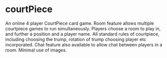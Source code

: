 # courtPiece
An online 4 player CourtPiece card game.
Room feature allows multiple courtpiece games to run simultaneously.
Players choose a room to play in, and further a position and a player name.
All standard rules of courtpiece, including choosing the trump, rotation of trump choosing player etc incorporated.
Chat feature also available to allow chat between players in a room.
Minimal use of images.
